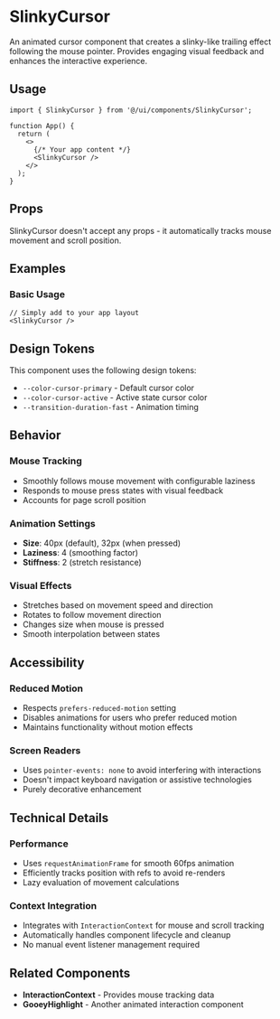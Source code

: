 # SlinkyCursor

An animated cursor component that creates a slinky-like trailing effect following the mouse pointer. Provides engaging visual feedback and enhances the interactive experience.

## Usage

```tsx
import { SlinkyCursor } from '@/ui/components/SlinkyCursor';

function App() {
  return (
    <>
      {/* Your app content */}
      <SlinkyCursor />
    </>
  );
}
```

## Props

SlinkyCursor doesn't accept any props - it automatically tracks mouse movement and scroll position.

## Examples

### Basic Usage

```tsx
// Simply add to your app layout
<SlinkyCursor />
```

## Design Tokens

This component uses the following design tokens:

- `--color-cursor-primary` - Default cursor color
- `--color-cursor-active` - Active state cursor color
- `--transition-duration-fast` - Animation timing

## Behavior

### Mouse Tracking

- Smoothly follows mouse movement with configurable laziness
- Responds to mouse press states with visual feedback
- Accounts for page scroll position

### Animation Settings

- **Size**: 40px (default), 32px (when pressed)
- **Laziness**: 4 (smoothing factor)
- **Stiffness**: 2 (stretch resistance)

### Visual Effects

- Stretches based on movement speed and direction
- Rotates to follow movement direction
- Changes size when mouse is pressed
- Smooth interpolation between states

## Accessibility

### Reduced Motion

- Respects `prefers-reduced-motion` setting
- Disables animations for users who prefer reduced motion
- Maintains functionality without motion effects

### Screen Readers

- Uses `pointer-events: none` to avoid interfering with interactions
- Doesn't impact keyboard navigation or assistive technologies
- Purely decorative enhancement

## Technical Details

### Performance

- Uses `requestAnimationFrame` for smooth 60fps animation
- Efficiently tracks position with refs to avoid re-renders
- Lazy evaluation of movement calculations

### Context Integration

- Integrates with `InteractionContext` for mouse and scroll tracking
- Automatically handles component lifecycle and cleanup
- No manual event listener management required

## Related Components

- **InteractionContext** - Provides mouse tracking data
- **GooeyHighlight** - Another animated interaction component
